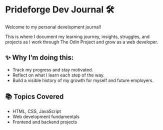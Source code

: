 # Prideforge Dev Journal 🛠️

Welcome to my personal development journal!

This is where I document my learning journey, insights, struggles, and projects as I work through The Odin Project and grow as a web developer.

## ✨ Why I’m doing this:
- Track my progress and stay motivated.
- Reflect on what I learn each step of the way.
- Build a visible history of my growth for myself and future employers.

## 📚 Topics Covered
- HTML, CSS, JavaScript
- Web development fundamentals
- Frontend and backend projects
